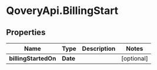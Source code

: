 # QoveryApi.BillingStart

## Properties

Name | Type | Description | Notes
------------ | ------------- | ------------- | -------------
**billingStartedOn** | **Date** |  | [optional] 


